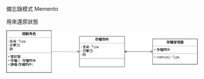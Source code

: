 備忘錄模式 Memento


用來還原狀態


![image](https://github.com/escc1122/design-pattern/blob/master/new/18_Memento/Memento.jpg)
